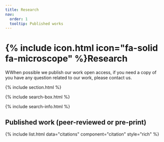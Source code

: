 ```yaml
---
title: Research
nav:
  order: 1
  tooltip: Published works
---
```


# {% include icon.html icon="fa-solid fa-microscope" %}Research

WWhen possible we publish our work open access, if you need a copy of you have any question related to our work, please contact us.

{% include section.html %}


{% include search-box.html %}

{% include search-info.html %}

## Published work (peer-reviewed or pre-print)

{% include list.html data="citations" component="citation" style="rich" %}
